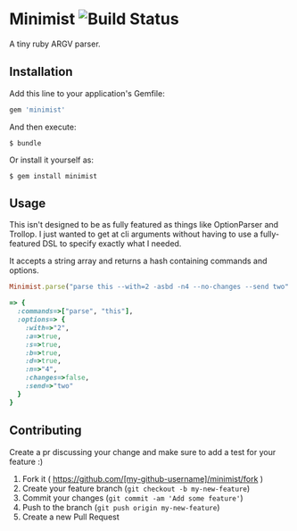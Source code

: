 # Minimist ![Build Status](https://api.travis-ci.org/ConnorAtherton/minimist.svg)

A tiny ruby ARGV parser.

## Installation

Add this line to your application's Gemfile:

```ruby
gem 'minimist'
```

And then execute:

    $ bundle

Or install it yourself as:

    $ gem install minimist

## Usage

This isn't designed to be as fully featured as things like OptionParser and Trollop.
I just wanted to get at cli arguments without having to use a fully-featured DSL to specify
exactly what I needed.

It accepts a string array and returns a hash containing commands and options.

```ruby
Minimist.parse("parse this --with=2 -asbd -n4 --no-changes --send two".split(" "))

=> {
  :commands=>["parse", "this"],
  :options=> {
    :with=>"2",
    :a=>true,
    :s=>true,
    :b=>true,
    :d=>true,
    :n=>"4",
    :changes=>false,
    :send=>"two"
  }
}
```

## Contributing

Create a pr discussing your change and make sure to add a test for your feature :)

1. Fork it ( https://github.com/[my-github-username]/minimist/fork )
2. Create your feature branch (`git checkout -b my-new-feature`)
3. Commit your changes (`git commit -am 'Add some feature'`)
4. Push to the branch (`git push origin my-new-feature`)
5. Create a new Pull Request
